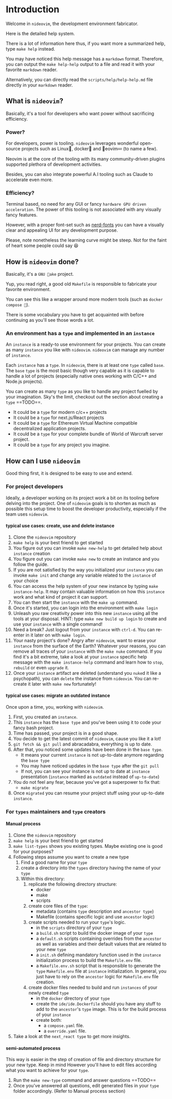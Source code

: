 # Introduction

Welcome in `nideovim`, the development environment fabricator.

Here is the detailed help system.

There is a lot of information here thus, if you want more a summarized help,
type `make help` instead.

You may have noticed this help message has a `markdown` format. Therefore, you
can output the `make help-help` output to a file and read it with your favorite
`markdown` reader.

Alternatively, you can directly read the `scripts/help/help-help.md` file
directly in your `markdown` reader.

## What is `nideovim`?

Basically, it's a tool for developers who want power without sacrificing
efficiency.

### Power?

For developers, power is tooling.
`nideovim` leverages wonderful open-source projects such as Linux, docker and
eovim💤 (to name a few).

Neovim is at the core of the tooling with its many community-driven plugins
supported plethora of development activities.

Besides, you can also integrate powerful A.I tooling such as Claude to
accelerate even more.

### Efficiency?

Terminal based, no need for any GUI or fancy `hardware GPU driven
acceleration`. The power of this tooling is not associated with any visually
fancy features.

However, with a proper font-set such as
[nerd-fonts](https://www.nerdfonts.com/font-downloads) you can have a visually
clear and appealing UI for any development purpose.

Please, note nonetheless the learning curve might be steep. Not for the faint
of heart some people could say 😆

## How is `nideovim` done?

Basically, it's a `GNU ake` project.

Yup, you read right, a good old `Makefile` is responsible to fabricate your
favorite environment.

You can see this like a wrapper around more modern tools (such as `docker
compose `).

There is some vocabulary you have to get acquainted with before continuing as
you'll see those words a lot.

### An environment has a `type` and implemented in an `instance`

An `instance` is a ready-to use environment for your projects.
You can create as many `instance` you like with `nideovim`.
`nideovim` can manage any number of `instance`.

Each `instance` has a `type`.
In `nideovim`, there is at least one `type` called `base`.
The `base` `type` is the most basic though very capable as it is capable to
handle a lot of projects (especially native ones working with C/C++ and Node.js
projects).

You can create as many `type` as you like to handle any project fuelled by your
imagination. Sky's the limit, checkout out the section about creating a `type`
==TODO==.

- It could be a `type` for modern c/c++ projects
- It could be a `type` for next.js/React projects
- It could be a `type` for Ethereum Virtual Machine compatible decentralized
  application projects.
- It could be a `type` for your complete bundle of World of Warcraft server
  project.
- It could be a `type` for any project you imagine.

## How can I use `nideovim`

Good thing first, it is designed to be easy to use and extend.

### For project developers

Ideally, a developer working on its project work a bit on its tooling before
delving into the project.
One of `nideovim` goals is to shorten as much as possible this setup time to
boost the developer productivity, especially if the team uses `nideovim`.

#### typical use cases: create, use and delete instance

1. Clone the `nideovim` repository
2. `make help` is your best friend to get started
3. You figure out you can invoke `make new-help` to get detailed help about
   `instance` creation
4. You figure out you can invoke `make new` to create an instance and you
   follow the guide.
5. If you are not satisfied by the way you initialized your `instance` you can
   invoke `make init` and change any variable related to the `instance` of your
   choice
6. You can access the help system of your new instance by typing `make
   instance-help`. It may contain valuable information on how this `instance`
   work and what kind of project it can support.
7. You can then start the `instance` with the `make up` command.
8. Once it's started, you can login into the environment with `make login`
9. Unleash you raw creativity power into this new `instance` using all the
   tools at your disposal.
   HINT: type `make new build up login` to create and use your `instance` with
         a single command!
10. Need a break? Just logout from your `instance` with `ctrl-d`. You can
    re-enter in it later on with `make login`.
11. Your nasty project's done? Angry after `nideovim`, want to erase your
    `instance` from the surface of the Earth? Whatever your reasons, you can
    remove all traces of your `instance` with the `make nuke` command.
    If you find it's a bit extreme, take a look at your `instance` specific
    help message with the `make instance-help` command and learn how to `stop`,
    `rebuild` or even `upgrade` it.
12. Once your `instance` artifact are deleted (understand you `nuke`d it like a
    psychopath), you can `delete` the instance from `nideovim`. You can
    re-create it later with `make new` fortunately!

#### typical use cases: migrate an outdated instance

Once upon a time, you, working with `nideovim`.

1. First, you created an `instance`.
2. This `instance` has the `base type` and you've been using it to code your
   fancy bash project.
3. Time has passed, your project is in a good shape.
4. You decide to get the latest commit of `nideovim`, cause you like it a lot!
5. `git fetch && git pull` and abracadabra, everything is up to date.
6. After that, you noticed some updates have been done in the `base type`.
    - It means your current `instance` is not up-to-date anymore regarding the
      `base type`
    - You may have noticed updates in the `base type` after the `git pull`
    - If not, you can see your instance is not up to date at `instance`
      presentation (`instance` marked as `outdated` instead of `up-to-date`)
7. You do not feel any fear, because you've got a superpower to fix that:
    - `make migrate`
8. Once `migrated` you can resume your project stuff using your up-to-date
   `instance`.

### For `types` maintainers and `type` creators

#### Manual process

1. Clone the `nideovim` repository
2. `make help` is your best friend to get started
3. `make list-types` shows you existing types. Maybe existing one is good for
   your purposes?
4. Following steps assume you want to create a new type
    1. Find a good name for your `type`
    2. create a directory into the `types` directory having the name of your
       `type`
    3. Within this directory:
        1. replicate the following directory structure:
            - docker
            - make
            - scripts
        2. create core files of the `type`:
            - metadata (contains `type` description and `ancestor type`)
            - Makefile (contains specific logic and use `ancestor` logic)
        3. create scripts needed to run your `type`'s logic.
            - in the `scripts` directory of your `type`
            - a `build.sh` script to build the docker image of your `type`
            - a `default.sh` scripts containing overrides from the `ancestor`
              as well as variables and their default values that are related to
              your new `type`
            - a `init.sh` defining mandatory function used in the `instance`
              initialization process to build the `Makefile.env` file.
            - a `Makefile.env.sh` script that is responsible to generate the
              `type` `Makefile.env` file at `instance` initialization. In
              general, you just have to rely on the `ancestor` logic for
              `Makefile.env` file creation.
        4. create docker files needed to build and run `instances` of your newly
           created `type`
            - in the `docker` directory of your `type`
            - create the `ide/ide.Dockerfile` should you have any stuff to add
              to the `ancestor`'s `type` image. This is for the build process
              of your `instance`
            - create both:
                - a `compose.yaml` file.
                - a `override.yaml` file.
5. Take a look at the `next_react type` to get more insights.

#### semi-automated process

This way is easier in the step of creation of file and directory structure for
your new type. Keep in mind However you'll have to edit files according what
you want to achieve for your `type`.

1. Run the `make new-type` command and answer questions ==TODO==
2. Once you've answered all questions, edit generated files in your `type`
   folder accordingly. (Refer to Manual process section)
